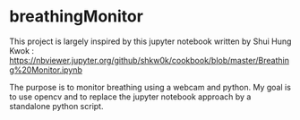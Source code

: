 # breathingMonitor

This project is largely inspired by this jupyter notebook written by Shui Hung Kwok :
https://nbviewer.jupyter.org/github/shkw0k/cookbook/blob/master/Breathing%20Monitor.ipynb

The purpose is to monitor breathing using a webcam and python.
My goal is to use opencv and to replace the jupyter notebook approach by a standalone python script.



